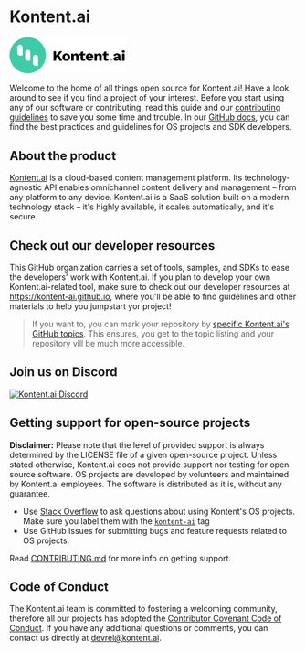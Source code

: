 # Kontent.ai

<picture>
  <source media="(prefers-color-scheme: dark)" srcset="https://raw.githubusercontent.com/kontent-ai/.github/main/logos/kai-logo-hor-neg-rgb.svg" width=40%>
  <img alt="Kontent logo displayed either dark or light, based on the user's mode" src="https://raw.githubusercontent.com/kontent-ai/.github/main/logos/kai-logo-hor-pos-rgb.svg" width=40%>
</picture>

Welcome to the home of all things open source for Kontent.ai! Have a look around to see if you find a project of your interest. Before you start using any of our software or contributing, read this guide and our [contributing guidelines](https://github.com/kontent-ai/repo-template/blob/main/CONTRIBUTING.md) to save you some time and trouble. In our [GitHub docs](https://kontent-ai.github.io/), you can find the best practices and guidelines for OS projects and SDK developers.

## About the product

[Kontent.ai](https://kontent.ai/) is a cloud-based content management platform. Its technology-agnostic API enables omnichannel content delivery and management – from any platform to any device. Kontent.ai is a SaaS solution built on a modern technology stack – it's highly available, it scales automatically, and it's secure.

## Check out our developer resources

This GitHub organization carries a set of tools, samples, and SDKs to ease the developers' work with Kontent.ai. If you plan to develop your own Kontent.ai-related tool, make sure to check out our developer resources at <https://kontent-ai.github.io>, where you'll be able to find guidelines and other materials to help you jumpstart yor project!

> If you want to, you can mark your repository by [specific Kontent.ai's GitHub topics](https://kontent-ai.github.io/Naming-conventions#tagging). This ensures, you get to the topic listing and your repository vill be much more accessible.

## Join us on Discord

[![Kontent.ai Discord](https://img.shields.io/discord/821885171984891914?color=%237289DA&label=Kontent%20Discord&logo=discord&style=for-the-badge)](https://bit.ly/kontent-discord)

## Getting support for open-source projects

**Disclaimer:** Please note that the level of provided support is always determined by the LICENSE file of a given open-source project. Unless stated otherwise, Kontent.ai does not provide support nor testing for open source software. OS projects are developed by volunteers and maintained by Kontent.ai employees. The software is distributed as it is, without any guarantee.

- Use [Stack Overflow](https://stackoverflow.com/) to ask questions about using Kontent's OS projects. Make sure you label them with the [`kontent-ai`](https://stackoverflow.com/questions/ask?tags=kontent-ai) tag
- Use GitHub Issues for submitting bugs and feature requests related to OS projects.

Read [CONTRIBUTING.md](https://github.com/kontent-ai/repo-template/blob/main/CONTRIBUTING.md) for more info on getting support.

## Code of Conduct

The Kontent.ai team is committed to fostering a welcoming community, therefore all our projects has adopted the [Contributor Covenant Code of Conduct](https://github.com/kontent-ai/repo-template/blob/main/CODE_OF_CONDUCT.md). If you have any additional questions or comments, you can contact us directly at <devrel@kontent.ai>.
